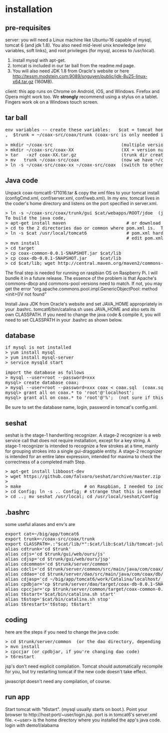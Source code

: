 # installation

pre-requisites
--------------
server:  you will need a Linux machine like Ubuntu-16 capable of mysql, tomcat 6 (and jdk 1.8).  You also need mid-level unix knowledge (env variables, soft links), and root privileges (for mysql, access to /usr/local).  
1.  install mysql with apt-get.  
2.  tomcat is included in our tar ball from the readme.md page.  
3.  You will also need JDK 1.8 from Oracle's website or here http://tessm.modstein.com:9089/snguyen/public/jdk-8u25-linux-x64.tar.gz (160MB).

client:  this app runs on Chrome on Android, iOS, and Windows.  Firefox and Opera might work too.  We <b>strongly</b> recommend using a stylus on a tablet.  Fingers work ok on a Windows touch screen.

tar ball
--------
<pre>
env variables -- create these variables:   $cat = tomcat home
,  $trunk = ~/coax-src/coax/trunk (coax-src is only needed if you run multiple versions of coax)

> mkdir ~/coax-src                          (multiple versions of the source can live here)
> mkdir ~/coax-src/coax-XX                  (XX = version number)
> tar   -xzf coax-XX.tar.gz                 (trunk dir created)
> mv   trunk ~/coax-src/coax                (now we have ~/coax-src/coax-XX/trunk)
> ln -s ~/coax-src/coax-xx ~/coax-src/coax  (switch to other coax versions using soft link)
</pre>

Java code
---------
Unpack coax-tomcat6-171016.tar & copy the xml files to your tomcat install (configCmd.xml, conf/server.xml, conf/web.xml).  In my env, tomcat lives in the coder's home directory and listens on the port specified in server.xml.
<pre>
> ln -s ~/coax-src/coax/trunk/gui $cat/webapps/ROOT/jdoe  (jdoe is coder's name)
To build the java code, 
> apt-get install maven                       # or download from maven.apache.org
> cd to the 2 directories dao or common where pom.xml is.  This is $trunk/server/common and $trunk/server/dao\
> ln -s $cat /usr/local/tomcat6               # pom.xml hard codes /usr/local/tomcat6.  
                                              # edit pom.xml as appropriate or create this symbolic link.
> mvn install
> cd target
> cp coax-common-0.0.1-SNAPSHOT.jar $cat/lib
> cp coax-db-0.0.1-SNAPSHOT.jar     $cat/lib
> cd $cat/lib; wget http://central.maven.org/maven2/commons-pool/commons-pool/1.4/commons-pool-1.4.jar
</pre>
The final step is needed for running on raspbian OS on Raspberry Pi.  I will bundle it in a future release.  The essence of the problem is that Apache's commons-dbcp and commons-pool versions need to match.  If not, you may get the error "org.apache.commons.pool.impl.GenericObjectPool: method \<init\>()V not found"

Install Java JDK from Oracle's website and set JAVA_HOME appropriately in your .bashrc.  tomcat6/bin/catalina.sh uses JAVA_HOME and also sets its own CLASSPATH.  If you need to change the java code & compile it, you will need to set CLASSPATH in your .bashrc as shown below.

database
--------
<pre>
if mysql is not installed
> yum install mysql
> yum install mysql-server
> service mysqld start

import the database as follows
> mysql --user=root --password=xxx
mysql> create database coax;
> mysql --user=root --password=xxx coax < coax.sql  (coax.sql is in trunk/server/database)
mysql> grant all on coax.* to 'root'@'localhost';
mysql> grant all on coax.* to 'root'@'%';  (not sure if this is needed)
</pre>
Be sure to set the database name, login, password in tomcat's config.xml.

seshat
------
seshat is the stage-1 handwriting recognizer.  A stage-2 recognizer is a web service call that does not require installation, except for a key string.  A stage-1 recognizer is intended to recognize a few strokes at a time, mainly for grouping strokes into a single gui-draggable entity.  A stage-2 recognizer is intended for an entire  latex expression, intended for maxima to check the correctness of a completed math Step.
<pre>
> apt-get install libboost-dev
> wget https://github.com/falvaro/seshat/archive/master.zip
> <unzip & cd to seshat>
> make                        # on Raspbian, I needed to increase swap to 2GB.  see /etc/dphys-swapfile
> cd Config; ln -s .. Config; # strange that this is needed on Raspbian OS.
> cd ..; mv seshat /usr/local; cd /usr/local/seshat/Config
</pre>

.bashrc
-------
some useful aliases and env's are
<pre>
export cat=~/big/app/tomcat6
export trunk=~/coax-src/coax/trunk
export CLASSPATH=.:"$cat/lib/*":$cat/lib:$cat/lib/tomcat-juli.jar
alias cdtrunk='cd $trunk'
alias cdjs='cd $trunk/gui/web/ours/js'
alias cdjsp='cd $trunk/gui/web/ours/jsp'
alias cdcommon='cd $trunk/server/common'
alias cdcli='cd $trunk/server/common/src/main/java/com/coax/common/Cli'
alias cddao='cd $trunk/server/dao/src/main/java/com/coax/db/dao' 
alias cdjasp='cd ~/big/app/tomcat6/work/Catalina/localhost/_/org/apache/jsp/jdoe/web/ours/jsp' (for debugging jsp)
alias cpdbjar='cp $trunk/server/dao/target/coax-db-0.0.1-SNAPSHOT.jar $cat/lib'
alias cpccjar='cp $trunk/server/common/target/coax-common-0.0.1-SNAPSHOT.jar $cat/lib'
alias t6start='$cat/bin/catalina.sh start'
alias t6stop='$cat/bin/catalina.sh stop'
alias t6restart='t6stop; t6start'
</pre>

coding
------
here are the steps if you need to change the java code:
<pre>
> cd $trunk/server/common  (or the dao directory, depending on which code you're changing)
> mvn install
> cpccjar (or cpdbjar, if you're changing dao code)
> t6restart
</pre>
jsp's don't need explicit compilation.  Tomcat should automatically recompile for you, but try restarting tomcat if the new code doesn't take effect.

javascript doesn't need any compilation, of course.

run app
-------
Start tomcat with "t6start".  (mysql usually starts on boot.).  Point your browser to http://host:port/~user/login.jsp. port is in tomcat6's server.xml file.  <~user> is the home directory where you installed the app's java code.  login with demo1/alabama
